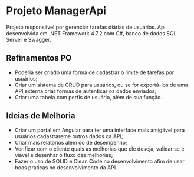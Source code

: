 # Projeto ManagerApi

Projeto responsável por gerenciar tarefas diárias de usuários. Api desenvolvida em .NET Framework 4.7.2 com C#, banco de dados SQL Server e Swagger.

## Refinamentos PO
- Poderia ser criado uma forma de cadastrar o limite de tarefas por usuários;
- Criar um sistema de CRUD para usuários, ou se for exportá-los de uma API externa criar formas de autenticar os dados enviados;
- Criar uma tabela com perfis de usuário, além de sua função.

## Ideias de Melhoria
- Criar um portal em Angular para ter uma interface mais amigável para usuários cadastrareme outros dados da API;
- Criar mais relatórios além do de desempenho;
- Verificar com o cliente quais as melhorias que ele deseja, validar se é viável e desenhar o fluxo das melhorias;
- Fazer o uso de SOLID e Clean Code no desenvolvimento afim de usar boas praticas no desenvolvimento da API.
